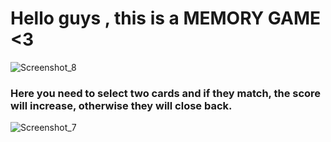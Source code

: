 # Hello guys , this is a MEMORY GAME <3
![Screenshot_8](https://user-images.githubusercontent.com/91116902/170126966-26eacf1a-7f22-4cfd-93af-df88baa45730.png)

### Here you need to select two cards and if they match, the score will increase, otherwise they will close back.
![Screenshot_7](https://user-images.githubusercontent.com/91116902/170127444-e85a4ee1-6e96-4f58-aa07-7e444cf1c706.png)
